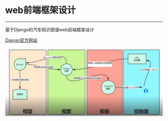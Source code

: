 # web前端框架设计

---

基于Django的汽车知识图谱web前端框架设计

[Django官方网站](https://www.djangoproject.com/)

![](/assets/kar18.png)

